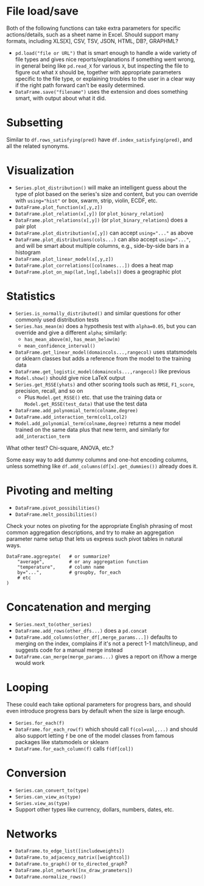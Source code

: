 
# File load/save

Both of the following functions can take extra parameters for specific
actions/details, such as a sheet name in Excel.  Should support many
formats, including XLS[X], CSV, TSV, JSON, HTML, DB?, GRAPHML?

 * `pd.load("file or URL")` that is smart enough to handle a wide variety
   of file types and gives nice reports/explanations if something went
   wrong, in general being like `pd.read_X` for various `X`, but inspecting
   the file to figure out what `X` should be, together with appropriate
   parameters specific to the file type, or explaining troubles to the user
   in a clear way if the right path forward can't be easily determined.
 * `DataFrame.save("filename")` uses the extension and does something
   smart, with output about what it did.

# Subsetting

Similar to `df.rows_satisfying(pred)` have `df.index_satisfying(pred)`,
and all the related synonyms.

# Visualization

 * `Series.plot_distribution()` will make an intelligent guess about the
   type of plot based on the series's size and content, but you can
   override with `using="hist"` or box, swarm, strip, violin, ECDF, etc.
 * `DataFrame.plot_function(x[,y,z])`
 * `DataFrame.plot_relation(x[,y])` (or `plot_binary_relation`)
 * `DataFrame.plot_relations(x[,y])` (or `plot_binary_relations`) does a
   pair plot
 * `DataFrame.plot_distribution(x[,y])` can accept `using="..."` as above
 * `DataFrame.plot_distributions(cols...)` can also accept `using="..."`,
   and will be smart about multiple columns, e.g., side-by-side bars in a
   histogram
 * `DataFrame.plot_linear_model(x[,y,z])`
 * `DataFrame.plot_correlations([colnames...])` does a heat map
 * `DataFrame.plot_on_map(lat,lng[,labels])` does a geographic plot

# Statistics

 * `Series.is_normally_distributed()` and similar questions for other
   commonly used distribution tests
 * `Series.has_mean(m)` does a hypothesis test with `alpha=0.05`, but you
   can override and give a different `alpha`; similarly:
    * `has_mean_above(m)`, `has_mean_below(m)`
    * `mean_confidence_interval()`
 * `DataFrame.get_linear_model(domaincols...,rangecol)` uses statsmodels
   or sklearn classes but adds a reference from the model to the training
   data
 * `DataFrame.get_logistic_model(domaincols...,rangecol)` like previous
 * `Model.show()` should give nice LaTeX output
 * `Series.get_RSSE(yhats)` and other scoring tools such as `RMSE`,
   `F1_score`, precision, recall, and so on
    * Plus `Model.get_RSSE()` etc. that use the training data or
      `Model.get_RSSE(test_data)` that use the test data
 * `DataFrame.add_polynomial_term(colname,degree)`
 * `DataFrame.add_interaction_term(col1,col2)`
 * `Model.add_polynomial_term(colname,degree)` returns a new model trained
   on the same data plus that new term, and similarly for
   `add_interaction_term`

What other test?  Chi-square, ANOVA, etc.?

Some easy way to add dummy columns and one-hot encoding columns, unless
something like `df.add_columns(df[x].get_dummies())` already does it.

# Pivoting and melting

 * `DataFrame.pivot_possibilities()`
 * `DataFrame.melt_possibilities()`

Check your notes on pivoting for the appropriate English phrasing of most
common aggregation descriptions, and try to make an aggregation parameter
name setup that lets us express such pivot tables in natural ways.
```
DataFrame.aggregate(   # or summarize?
    "average",         # or any aggregation function
    "temperature",     # column name
    by="...",          # groupby, for_each
    # etc
)
```

# Concatenation and merging

 * `Series.next_to(other_series)`
 * `DataFrame.add_rows(other_dfs...)` does a `pd.concat`
 * `DataFrame.add_columns(other_df[,merge_params...])` defaults to merging
   on the index, complains if it's not a perect 1-1 match/lineup, and
   suggests code for a manual merge instead
 * `DataFrame.can_merge(merge_params...)` gives a report on if/how a merge
   would work

# Looping

These could each take optional parameters for progress bars, and should
even introduce progress bars by default when the size is large enough.

 * `Series.for_each(f)`
 * `DataFrame.for_each_row(f)` which should call `f(col=val,...)` and
   should also support letting `f` be one of the model classes from famous
   packages like statsmodels or sklearn
 * `DataFrame.for_each_column(f)` calls `f(df[col])`

# Conversion

 * `Series.can_convert_to(type)`
 * `Series.can_view_as(type)`
 * `Series.view_as(type)`
 * Support other types like currency, dollars, numbers, dates, etc.

# Networks

 * `DataFrame.to_edge_list([includeweights])`
 * `DataFrame.to_adjacency_matrix([weightcol])`
 * `DataFrame.to_graph()` or `to_directed_graph`?
 * `DataFrame.plot_network([nx_draw_prameters])`
 * `DataFrame.normalize_rows()`
